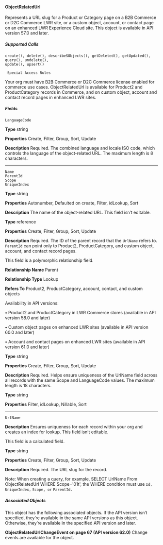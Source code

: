 #### ObjectRelatedUrl

Represents a URL slug for a Product or Category page on a B2B Commerce or D2C Commerce LWR site, or a custom object, account, or
contact page on an enhanced LWR Experience Cloud site. This object is available in API version 57.0 and later.

##### Supported Calls
```
create(), delete(), describeSObjects(), getDeleted(), getUpdated(), query(), undelete(),
update(), upsert()

 Special Access Rules

```
Your org must have B2B Commerce or D2C Commerce license enabled for commerce use cases. ObjectRelatedUrl is available for Product2
and ProductCategory records in Commerce, and on custom object, account and contact record pages in enhanced LWR sites.

##### Fields

```
LanguageCode

```

**Type**
string

**Properties**
Create, Filter, Group, Sort, Update

**Description**
Required. The combined language and locale ISO code, which controls the language of the
object-related URL. The maximum length is 8 characters.


-----

```
Name
ParentId
Scope
UniqueIndex

```

**Type**
string

**Properties**
Autonumber, Defaulted on create, Filter, idLookup, Sort

**Description**
The name of the object-related URL. This field isn’t editable.

**Type**
reference

**Properties**
Create, Filter, Group, Sort, Update

**Description**
Required. The ID of the parent record that the `UrlName` refers to. `ParentId` can point
only to Product2, ProductCategory, and custom object, account, and contact record pages.

This field is a polymorphic relationship field.

**Relationship Name**
Parent

**Relationship Type**
Lookup

**Refers To**
Product2, ProductCategory, account, contact, and custom objects

Availability in API versions:

**•** Product2 and ProductCategory in LWR Commerce stores (available in API version 58.0 and
later)

**•** Custom object pages on enhanced LWR sites (available in API version 60.0 and later)

**•** Account and contact pages on enhanced LWR sites (available in API version 61.0 and later)

**Type**
string

**Properties**
Create, Filter, Group, Sort, Update

**Description**
Required. Helps ensure uniqueness of the UrlName field across all records with the same
Scope and LanguageCode values. The maximum length is 18 characters.

**Type**
string

**Properties**
Filter, idLookup, Nillable, Sort


-----

```
UrlName

```

**Description**
Ensures uniqueness for each record within your org and creates an index for lookup. This
field isn’t editable.

This field is a calculated field.

**Type**
string

**Properties**
Create, Filter, Group, Sort, Update

**Description**
Required. The URL slug for the record.


Note: When creating a query, for example, SELECT UrlName From ObjectRelatedUrl WHERE Scope='01t',
the WHERE condition must use `Id,` `UniqueIndex,` `Scope, or` `ParentId.`

##### Associated Objects

This object has the following associated objects. If the API version isn’t specified, they’re available in the same API versions as this object.
Otherwise, they’re available in the specified API version and later.

**ObjectRelatedUrlChangeEvent on page 67 (API version 62.0)**
Change events are available for the object.
